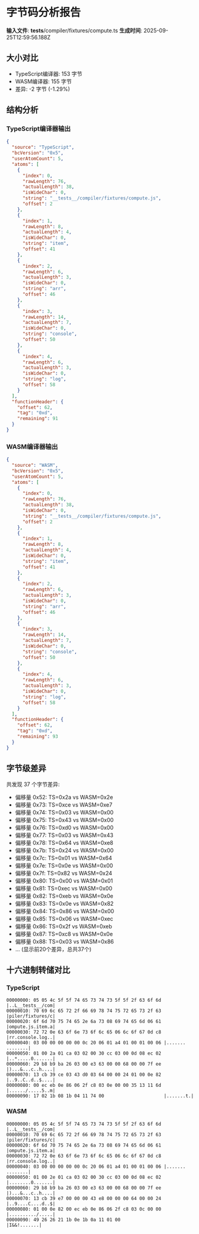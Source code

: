# 字节码分析报告

**输入文件**: __tests__/compiler/fixtures/compute.ts
**生成时间**: 2025-09-25T12:59:56.188Z

## 大小对比

- TypeScript编译器: 153 字节
- WASM编译器: 155 字节
- 差异: -2 字节 (-1.29%)

## 结构分析

### TypeScript编译器输出
```json
{
  "source": "TypeScript",
  "bcVersion": "0x5",
  "userAtomCount": 5,
  "atoms": [
    {
      "index": 0,
      "rawLength": 76,
      "actualLength": 38,
      "isWideChar": 0,
      "string": "__tests__/compiler/fixtures/compute.js",
      "offset": 2
    },
    {
      "index": 1,
      "rawLength": 8,
      "actualLength": 4,
      "isWideChar": 0,
      "string": "item",
      "offset": 41
    },
    {
      "index": 2,
      "rawLength": 6,
      "actualLength": 3,
      "isWideChar": 0,
      "string": "arr",
      "offset": 46
    },
    {
      "index": 3,
      "rawLength": 14,
      "actualLength": 7,
      "isWideChar": 0,
      "string": "console",
      "offset": 50
    },
    {
      "index": 4,
      "rawLength": 6,
      "actualLength": 3,
      "isWideChar": 0,
      "string": "log",
      "offset": 58
    }
  ],
  "functionHeader": {
    "offset": 62,
    "tag": "0xd",
    "remaining": 91
  }
}
```

### WASM编译器输出
```json
{
  "source": "WASM",
  "bcVersion": "0x5",
  "userAtomCount": 5,
  "atoms": [
    {
      "index": 0,
      "rawLength": 76,
      "actualLength": 38,
      "isWideChar": 0,
      "string": "__tests__/compiler/fixtures/compute.js",
      "offset": 2
    },
    {
      "index": 1,
      "rawLength": 8,
      "actualLength": 4,
      "isWideChar": 0,
      "string": "item",
      "offset": 41
    },
    {
      "index": 2,
      "rawLength": 6,
      "actualLength": 3,
      "isWideChar": 0,
      "string": "arr",
      "offset": 46
    },
    {
      "index": 3,
      "rawLength": 14,
      "actualLength": 7,
      "isWideChar": 0,
      "string": "console",
      "offset": 50
    },
    {
      "index": 4,
      "rawLength": 6,
      "actualLength": 3,
      "isWideChar": 0,
      "string": "log",
      "offset": 58
    }
  ],
  "functionHeader": {
    "offset": 62,
    "tag": "0xd",
    "remaining": 93
  }
}
```

## 字节级差异

共发现 37 个字节差异:

- 偏移量 0x52: TS=0x2a vs WASM=0x2e
- 偏移量 0x73: TS=0xce vs WASM=0xe7
- 偏移量 0x74: TS=0x03 vs WASM=0x00
- 偏移量 0x75: TS=0x43 vs WASM=0x00
- 偏移量 0x76: TS=0xd0 vs WASM=0x00
- 偏移量 0x77: TS=0x03 vs WASM=0x43
- 偏移量 0x78: TS=0x64 vs WASM=0xe8
- 偏移量 0x7b: TS=0x24 vs WASM=0x00
- 偏移量 0x7c: TS=0x01 vs WASM=0x64
- 偏移量 0x7e: TS=0x0e vs WASM=0x00
- 偏移量 0x7f: TS=0x82 vs WASM=0x24
- 偏移量 0x80: TS=0x00 vs WASM=0x01
- 偏移量 0x81: TS=0xec vs WASM=0x00
- 偏移量 0x82: TS=0xeb vs WASM=0x0e
- 偏移量 0x83: TS=0x0e vs WASM=0x82
- 偏移量 0x84: TS=0x86 vs WASM=0x00
- 偏移量 0x85: TS=0x06 vs WASM=0xec
- 偏移量 0x86: TS=0x2f vs WASM=0xeb
- 偏移量 0x87: TS=0xc8 vs WASM=0x0e
- 偏移量 0x88: TS=0x03 vs WASM=0x86
- ... (显示前20个差异，总共37个)

## 十六进制转储对比

### TypeScript
```
00000000: 05 05 4c 5f 5f 74 65 73 74 73 5f 5f 2f 63 6f 6d |..L__tests__/com|
00000010: 70 69 6c 65 72 2f 66 69 78 74 75 72 65 73 2f 63 |piler/fixtures/c|
00000020: 6f 6d 70 75 74 65 2e 6a 73 08 69 74 65 6d 06 61 |ompute.js.item.a|
00000030: 72 72 0e 63 6f 6e 73 6f 6c 65 06 6c 6f 67 0d c8 |rr.console.log..|
00000040: 03 00 00 00 00 00 0c 20 06 01 a4 01 00 01 00 06 |....... ........|
00000050: 01 00 2a 01 ca 03 02 00 30 cc 03 00 0d 08 ec 02 |..*.....0.......|
00000060: 29 b8 b9 ba 26 03 00 e3 63 00 00 68 00 00 7f ee |)...&...c..h....|
00000070: 13 cb 39 ce 03 43 d0 03 64 00 00 24 01 00 0e 82 |..9..C..d..$....|
00000080: 00 ec eb 0e 86 06 2f c8 03 0e 00 00 35 13 11 6d |....../.....5..m|
00000090: 17 02 1b 08 1b 04 11 74 00                      |.......t.|
```

### WASM
```
00000000: 05 05 4c 5f 5f 74 65 73 74 73 5f 5f 2f 63 6f 6d |..L__tests__/com|
00000010: 70 69 6c 65 72 2f 66 69 78 74 75 72 65 73 2f 63 |piler/fixtures/c|
00000020: 6f 6d 70 75 74 65 2e 6a 73 08 69 74 65 6d 06 61 |ompute.js.item.a|
00000030: 72 72 0e 63 6f 6e 73 6f 6c 65 06 6c 6f 67 0d c8 |rr.console.log..|
00000040: 03 00 00 00 00 00 0c 20 06 01 a4 01 00 01 00 06 |....... ........|
00000050: 01 00 2e 01 ca 03 02 00 30 cc 03 00 0d 08 ec 02 |........0.......|
00000060: 29 b8 b9 ba 26 03 00 e3 63 00 00 68 00 00 7f ee |)...&...c..h....|
00000070: 13 cb 39 e7 00 00 00 43 e8 00 00 00 64 00 00 24 |..9....C....d..$|
00000080: 01 00 0e 82 00 ec eb 0e 86 06 2f c8 03 0c 00 00 |........../.....|
00000090: 49 26 26 21 1b 0e 1b 0a 11 01 00                |I&&!.......|
```